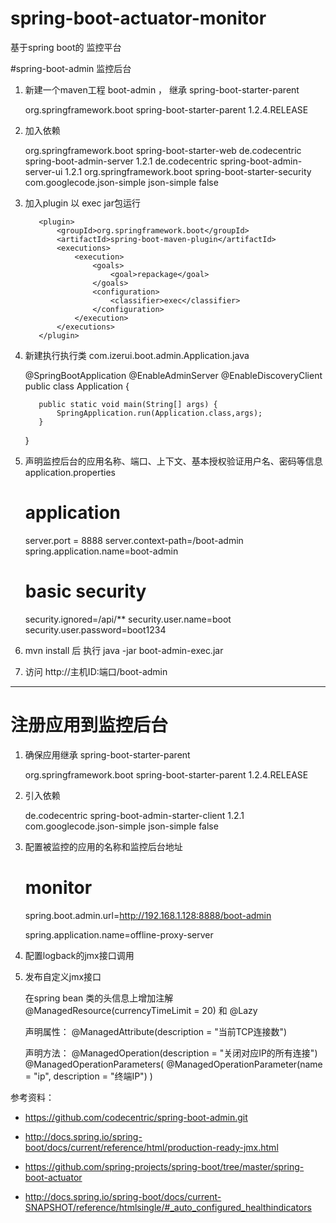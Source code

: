 # spring-boot-actuator-monitor
基于spring boot的 监控平台

#spring-boot-admin 监控后台



1.   新建一个maven工程 boot-admin ， 继承 spring-boot-starter-parent
	

		<parent>
	        <groupId>org.springframework.boot</groupId>
	        <artifactId>spring-boot-starter-parent</artifactId>
	        <version>1.2.4.RELEASE</version>
	    </parent>

2.	 加入依赖


		<dependency>
            <groupId>org.springframework.boot</groupId>
            <artifactId>spring-boot-starter-web</artifactId>
        </dependency>
        <dependency>
            <groupId>de.codecentric</groupId>
            <artifactId>spring-boot-admin-server</artifactId>
            <version>1.2.1</version>
        </dependency>
        <dependency>
            <groupId>de.codecentric</groupId>
            <artifactId>spring-boot-admin-server-ui</artifactId>
            <version>1.2.1</version>
        </dependency>
        <dependency>
            <groupId>org.springframework.boot</groupId>
            <artifactId>spring-boot-starter-security</artifactId>
        </dependency>
        <dependency>
            <groupId>com.googlecode.json-simple</groupId>
            <artifactId>json-simple</artifactId>
            <optional>false</optional>
        </dependency>

3.	 加入plugin 以 exec jar包运行


			<plugin>
                <groupId>org.springframework.boot</groupId>
                <artifactId>spring-boot-maven-plugin</artifactId>
                <executions>
                    <execution>
                        <goals>
                            <goal>repackage</goal>
                        </goals>
                        <configuration>
                            <classifier>exec</classifier>
                        </configuration>
                    </execution>
                </executions>
            </plugin>

4.   新建执行执行类   com.izerui.boot.admin.Application.java


		@SpringBootApplication
		@EnableAdminServer
		@EnableDiscoveryClient
		public class Application {
		
		    public static void main(String[] args) {
		        SpringApplication.run(Application.class,args);
		    }
		}

5.   声明监控后台的应用名称、端口、上下文、基本授权验证用户名、密码等信息  application.properties


		# application
		server.port = 8888
		server.context-path=/boot-admin
		spring.application.name=boot-admin
		
		# basic security
		security.ignored=/api/**
		security.user.name=boot
		security.user.password=boot1234


6.  mvn install 后 执行 java -jar boot-admin-exec.jar

7.  访问 http://主机ID:端口/boot-admin



----------


# 注册应用到监控后台

1.   确保应用继承 spring-boot-starter-parent


		<parent>
	        <groupId>org.springframework.boot</groupId>
	        <artifactId>spring-boot-starter-parent</artifactId>
	        <version>1.2.4.RELEASE</version>
	    </parent>

2.   引入依赖


		<dependency>
            <groupId>de.codecentric</groupId>
            <artifactId>spring-boot-admin-starter-client</artifactId>
            <version>1.2.1</version>
        </dependency>
        <dependency>
            <groupId>com.googlecode.json-simple</groupId>
            <artifactId>json-simple</artifactId>
            <optional>false</optional>
        </dependency>

3.   配置被监控的应用的名称和监控后台地址


		# monitor
		spring.boot.admin.url=http://192.168.1.128:8888/boot-admin
		
		spring.application.name=offline-proxy-server

4.   配置logback的jmx接口调用

		<?xml version="1.0" encoding="UTF-8"?>
		<configuration>
		    <include resource="org/springframework/boot/logging/logback/base.xml"/>
		    <jmxConfigurator/>
		    <logger name="com.izerui" level="DEBUG"/>
		    <root level="INFO">
		        <appender-ref ref="CONSOLE" />
		        <appender-ref ref="FILE" />
		    </root>
		</configuration>

5.   发布自定义jmx接口


		在spring bean 类的头信息上增加注解 @ManagedResource(currencyTimeLimit = 20) 和 @Lazy

		声明属性： @ManagedAttribute(description = "当前TCP连接数")

		声明方法： @ManagedOperation(description = "关闭对应IP的所有连接")
			      @ManagedOperationParameters(
			            @ManagedOperationParameter(name = "ip", description = "终端IP")
			      )



参考资料：

* https://github.com/codecentric/spring-boot-admin.git

* http://docs.spring.io/spring-boot/docs/current/reference/html/production-ready-jmx.html

* https://github.com/spring-projects/spring-boot/tree/master/spring-boot-actuator

* http://docs.spring.io/spring-boot/docs/current-SNAPSHOT/reference/htmlsingle/#_auto_configured_healthindicators
